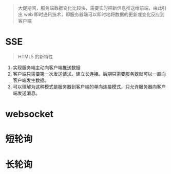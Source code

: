 > 大促期间，服务端数据变化比较快，需要实时把新信息推送给前端，由此引出 web 即时通讯技术，即服务器端可以即时地将数据的更新或变化反应到客户端

# SSE

> HTML5 的新特性

1. 实现服务端主动向客户端推送数据
2. 客户端只需要第一次发送请求，建立长连接。后期只需要服务器就可以一直向客户端发生数据。
3. 可以理解为这种模式是服务器到客户端的单向连接模式，只允许服务器向客户端发送消息。

# websocket

# 短轮询

# 长轮询

